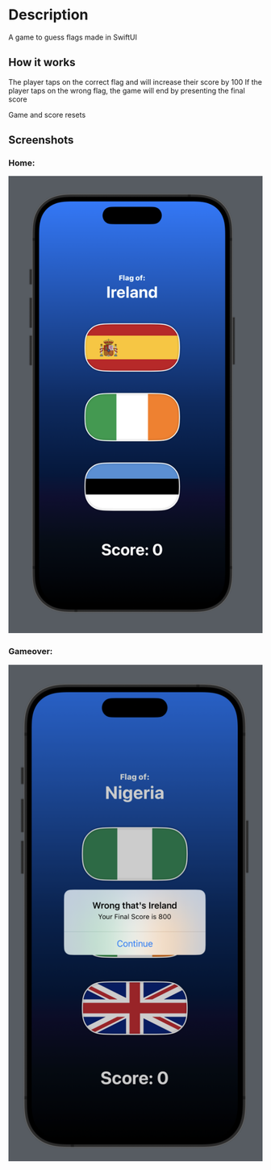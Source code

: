 #  Description

A game to guess flags made in SwiftUI


## How it works
The player taps on the correct flag and will increase their score by 100
If the player taps on the wrong flag, the game will end by presenting the final score

Game and score resets


## Screenshots
### Home:

![Home](GuessingGame/Assets.xcassets/gg_ss.imageset/gg_ss.png)

### Gameover:

![Final Screen](GuessingGame/Assets.xcassets/gg_gameover.imageset/gg_gameover.png)
